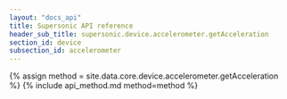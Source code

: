 ```yaml
---
layout: "docs_api"
title: Supersonic API reference
header_sub_title: supersonic.device.accelerometer.getAcceleration
section_id: device
subsection_id: accelerometer
---
```


{% assign method = site.data.core.device.accelerometer.getAcceleration %}
{% include api_method.md method=method %}
